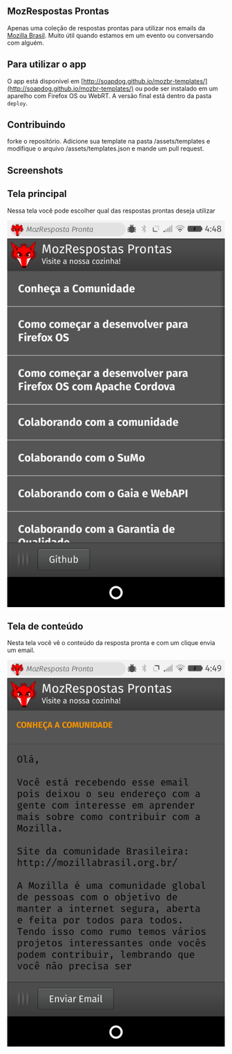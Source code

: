 ## MozRespostas Prontas

Apenas uma coleção de respostas prontas para utilizar nos emails da [Mozilla Brasil](http://mozillabrasil.org.br). Muito útil quando estamos em um evento ou conversando com alguém.

## Para utilizar o app

O app está disponível em [http://soapdog.github.io/mozbr-templates/](http://soapdog.github.io/mozbr-templates/) ou pode ser instalado em um aparelho com Firefox OS ou WebRT. A versão final está dentro da pasta `deploy`.

## Contribuindo

forke o repositório. Adicione sua template na pasta /assets/templates e modifique o arquivo /assets/templates.json e mande um pull request.

## Screenshots

## Tela principal
Nessa tela você pode escolher qual das respostas prontas deseja utilizar

![Principal](screen1.png)

## Tela de conteúdo
Nesta tela você vê o conteúdo da resposta pronta e com um clique envia um email.

![Conteúdo](screen2.png)